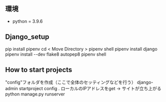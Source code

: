 ## 環境
- python = 3.9.6


## Django_setup
pip install pipenv
cd < Move Directory >
pipenv shell
pipenv install django
pipenv install --dev flake8 autopep8
pipenv shell


## How to start projects
"config"フォルダを作成（ここで全体のセッティングなどを行う）
django-admin startproject config .
ローカルのIPアドレスをget -> サイトが立ち上がる
python manage.py runserver